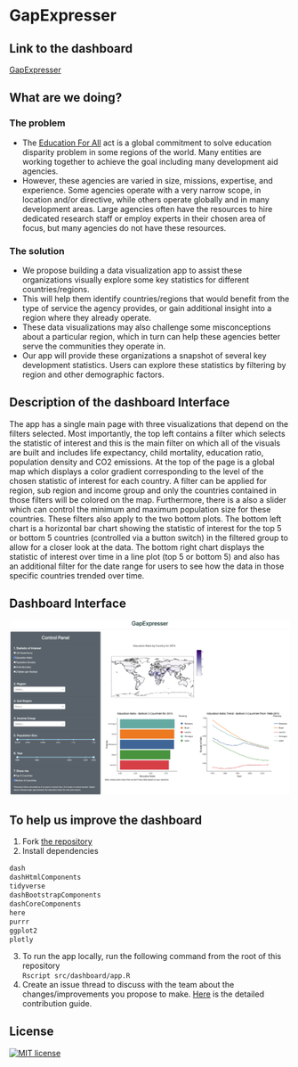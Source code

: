 # GapExpresser

## Link to the dashboard

[GapExpresser](https://dsci532-gapexpresser-r.herokuapp.com/)

## What are we doing?

### The problem
- The [Education For All](https://www.wikiwand.com/en/Education_For_All) act is a global commitment to solve education disparity problem in some regions of the world. Many entities are working together to achieve the goal including many development aid agencies.
- However, these agencies are varied in size, missions, expertise, and experience. Some agencies operate with a very narrow scope, in location and/or directive, while others operate globally and in many development areas.  Large agencies often have the resources to hire dedicated research staff or employ experts in their chosen area of focus, but many agencies do not have these resources.   

### The solution
- We propose building a data visualization app to assist these organizations visually explore some key statistics for different countries/regions.  
- This will help them identify countries/regions that would benefit from the type of service the agency provides, or gain additional insight into a region where they already operate.  
- These data visualizations may also challenge some misconceptions about a particular region, which in turn can help these agencies better serve the communities they operate in.   
- Our app will provide these organizations a snapshot of several key development statistics. Users can explore these statistics by filtering by region and other demographic factors.

## Description of the dashboard Interface
The app has a single main page with three visualizations that depend on the filters selected. Most importantly, the top left contains a filter which selects the statistic of interest and this is the main filter on which all of the visuals are built and includes life expectancy, child mortality, education ratio, population density and CO2 emissions. At the top of the page is a global map which displays a color gradient corresponding to the level of the chosen statistic of interest for each country. A filter can be applied for region, sub region and income group and only the countries contained in those filters will be colored on the map. Furthermore, there is a also a slider which can control the minimum and maximum population size for these countries. These filters also apply to the two bottom plots. The bottom left chart is a horizontal bar chart showing the statistic of interest for the top 5 or bottom 5 countries (controlled via a button switch) in the filtered group to allow for a closer look at the data. The bottom right chart displays the statistic of interest over time in a line plot (top 5 or bottom 5) and also has an additional filter for the date range for users to see how the data in those specific countries trended over time.

## Dashboard Interface
![](imgs/dashboard.png)

## To help us improve the dashboard
1. Fork [the repository](https://github.com/UBC-MDS/532-Group21-R)
2. Install dependencies
```
dash
dashHtmlComponents
tidyverse
dashBootstrapComponents
dashCoreComponents
here
purrr
ggplot2
plotly

```
3. To run the app locally, run the following command from the root of this repository   
   `Rscript src/dashboard/app.R`
4. Create an issue thread to discuss with the team about the changes/improvements you propose to make. [Here](CONTRIBUTING.md) is the detailed contribution guide.



## **License**
[![MIT license](https://img.shields.io/badge/License-MIT-blue.svg)](https://github.com/UBC-MDS/532-Group21-R/blob/main/LICENSE)